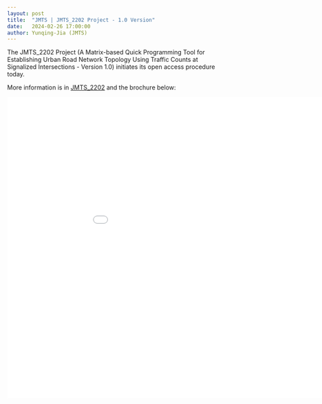 ```yaml
---
layout: post
title:  "JMTS | JMTS_2202 Project - 1.0 Version"
date:   2024-02-26 17:00:00
author: Yunqing-Jia (JMTS)
---
```

<p>The JMTS_2202 Project (A Matrix-based Quick Programming Tool for Establishing Urban Road Network Topology Using Traffic Counts at Signalized Intersections - Version 1.0) initiates its open access procedure today.</p>

<p>More information is in <a href="https://yunqing-jia.github.io/Jerland/jmts/experience/#jmts_2202">JMTS_2202</a> and the brochure below:</p>

<embed src="/Jerland/jmts/JMTS_2202_1_0B.pdf" width="1000" height="700" type="application/pdf">
